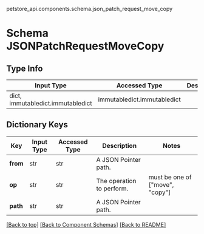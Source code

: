 petstore_api.components.schema.json_patch_request_move_copy
# Schema JSONPatchRequestMoveCopy

## Type Info
Input Type | Accessed Type | Description | Notes
------------ | ------------- | ------------- | -------------
dict, immutabledict.immutabledict | immutabledict.immutabledict |  |

## Dictionary Keys
Key | Input Type | Accessed Type | Description | Notes
------------ | ------------- | ------------- | ------------- | -------------
**from** | str | str | A JSON Pointer path. |
**op** | str | str | The operation to perform. | must be one of ["move", "copy"]
**path** | str | str | A JSON Pointer path. |

[[Back to top]](#top) [[Back to Component Schemas]](../../../README.md#Component-Schemas) [[Back to README]](../../../README.md)
